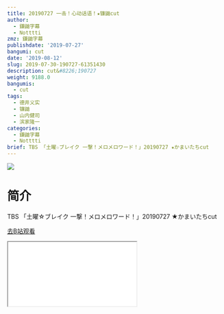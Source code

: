 ```yaml
---
title: 20190727 一击！心动话语！★镰鼬cut
author:
  - 鎌鼬字幕
  - Notttti
zmz: 鎌鼬字幕
publishdate: '2019-07-27'
bangumi: cut
date: '2019-08-12'
slug: 2019-07-30-190727-61351430
description: cut&#8226;190727
weight: 9188.0
bangumis:
  - cut
tags:
  - 德井义实
  - 镰鼬
  - 山内健司
  - 滨家隆一
categories:
  - 鎌鼬字幕
  - Notttti
brief: TBS 「土曜☆ブレイク 一撃！メロメロワード！」20190727 ★かまいたちcut
---
```

![](https://raw.githubusercontent.com/tcgriffith/owaraisite/master/static/tmpimg/1c68e04a9a504cd80411e2e52a8191cedfcc9c35.jpg.480.jpg)
# 简介  
TBS
「土曜☆ブレイク 一撃！メロメロワード！」20190727 ★かまいたちcut  

[去B站观看](https://www.bilibili.com/video/av61351430/)
<div class ="resp-container"><iframe class="testiframe" src="//player.bilibili.com/player.html?aid=61351430"", scrolling="no", allowfullscreen="true" > </iframe></div> 
